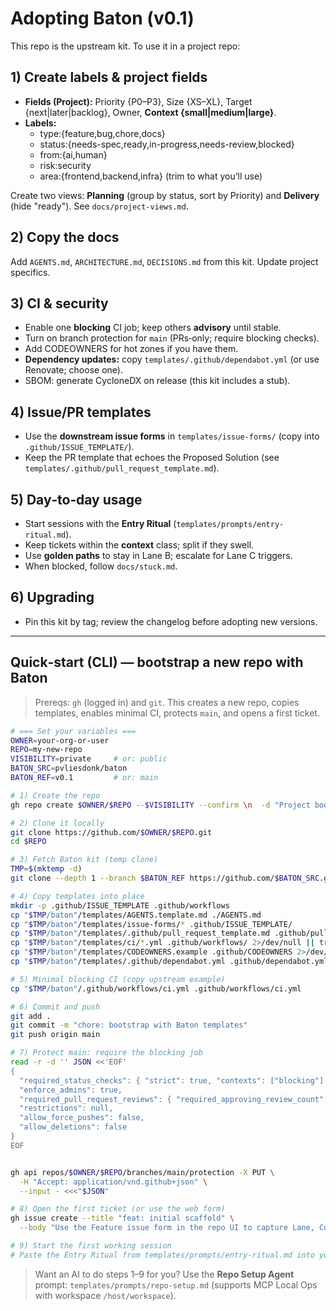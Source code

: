 # Adopting Baton (v0.1)

This repo is the upstream kit. To use it in a project repo:

## 1) Create labels & project fields
- **Fields (Project):** Priority {P0–P3}, Size {XS–XL}, Target {next|later|backlog}, Owner, **Context {small|medium|large}**.
- **Labels:**
  - type:{feature,bug,chore,docs}
  - status:{needs-spec,ready,in-progress,needs-review,blocked}
  - from:{ai,human}
  - risk:security
  - area:{frontend,backend,infra} (trim to what you’ll use)

Create two views: **Planning** (group by status, sort by Priority) and **Delivery** (hide "ready"). See `docs/project-views.md`.

## 2) Copy the docs
Add `AGENTS.md`, `ARCHITECTURE.md`, `DECISIONS.md` from this kit. Update project specifics.

## 3) CI & security
- Enable one **blocking** CI job; keep others **advisory** until stable.
- Turn on branch protection for `main` (PRs‑only; require blocking checks).
- Add CODEOWNERS for hot zones if you have them.
- **Dependency updates:** copy `templates/.github/dependabot.yml` (or use Renovate; choose one).
- SBOM: generate CycloneDX on release (this kit includes a stub).

## 4) Issue/PR templates
- Use the **downstream issue forms** in `templates/issue-forms/` (copy into `.github/ISSUE_TEMPLATE/`).
- Keep the PR template that echoes the Proposed Solution (see `templates/.github/pull_request_template.md`).

## 5) Day‑to‑day usage
- Start sessions with the **Entry Ritual** (`templates/prompts/entry-ritual.md`).
- Keep tickets within the **context** class; split if they swell.
- Use **golden paths** to stay in Lane B; escalate for Lane C triggers.
- When blocked, follow `docs/stuck.md`.

## 6) Upgrading
- Pin this kit by tag; review the changelog before adopting new versions.

---

## Quick‑start (CLI) — bootstrap a new repo with Baton

> Prereqs: `gh` (logged in) and `git`. This creates a new repo, copies templates, enables minimal CI, protects `main`, and opens a first ticket.

```bash
# === Set your variables ===
OWNER=your-org-or-user
REPO=my-new-repo
VISIBILITY=private     # or: public
BATON_SRC=pvliesdonk/baton
BATON_REF=v0.1         # or: main

# 1) Create the repo
gh repo create $OWNER/$REPO --$VISIBILITY --confirm \n  -d "Project bootstrapped with Baton"

# 2) Clone it locally
git clone https://github.com/$OWNER/$REPO.git
cd $REPO

# 3) Fetch Baton kit (temp clone)
TMP=$(mktemp -d)
git clone --depth 1 --branch $BATON_REF https://github.com/$BATON_SRC.git "$TMP/baton"

# 4) Copy templates into place
mkdir -p .github/ISSUE_TEMPLATE .github/workflows
cp "$TMP/baton"/templates/AGENTS.template.md ./AGENTS.md
cp "$TMP/baton"/templates/issue-forms/* .github/ISSUE_TEMPLATE/
cp "$TMP/baton"/templates/.github/pull_request_template.md .github/pull_request_template.md
cp "$TMP/baton"/templates/ci/*.yml .github/workflows/ 2>/dev/null || true
cp "$TMP/baton"/templates/CODEOWNERS.example .github/CODEOWNERS 2>/dev/null || true
cp "$TMP/baton"/templates/.github/dependabot.yml .github/dependabot.yml 2>/dev/null || true

# 5) Minimal blocking CI (copy upstream example)
cp "$TMP/baton"/.github/workflows/ci.yml .github/workflows/ci.yml

# 6) Commit and push
git add .
git commit -m "chore: bootstrap with Baton templates"
git push origin main

# 7) Protect main: require the blocking job
read -r -d '' JSON <<'EOF'
{
  "required_status_checks": { "strict": true, "contexts": ["blocking"] },
  "enforce_admins": true,
  "required_pull_request_reviews": { "required_approving_review_count": 0 },
  "restrictions": null,
  "allow_force_pushes": false,
  "allow_deletions": false
}
EOF


gh api repos/$OWNER/$REPO/branches/main/protection -X PUT \
  -H "Accept: application/vnd.github+json" \
  --input - <<<"$JSON"

# 8) Open the first ticket (or use the web form)
gh issue create --title "feat: initial scaffold" \
  --body "Use the Feature issue form in the repo UI to capture Lane, Context, AI profile, and acceptance criteria."

# 9) Start the first working session
# Paste the Entry Ritual from templates/prompts/entry-ritual.md into your chat with the AI.
```

> Want an AI to do steps 1–9 for you? Use the **Repo Setup Agent** prompt: `templates/prompts/repo-setup.md` (supports MCP Local Ops with workspace `/host/workspace`).
